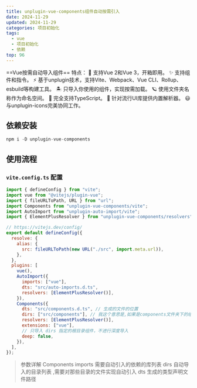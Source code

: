 ```yaml
---
title: unplugin-vue-components组件自动按需引入
date: 2024-11-29
updated: 2024-11-29
categories: 项目初始化
tags:
  - vue
  - 项目初始化
  - 依赖
top: 96
---
```


==Vue按需自动导入组件==
特点：
💚 支持Vue 2和Vue 3，开箱即用。
✨ 支持组件和指令。
⚡️ 基于unplugin技术，支持Vite、Webpack、Vue CLI、Rollup、esbuild等构建工具。
🏝 只导入你使用的组件，实现按需加载。
🪐 使用文件夹名称作为命名空间。
🦾 完全支持TypeScript。
🌈 针对流行UI库提供内置解析器。
😃 与unplugin-icons完美协同工作。

## 依赖安装

```javascript
npm i -D unplugin-vue-components
```

## 使用流程

### `vite.config.ts` 配置

```javascript
import { defineConfig } from "vite";
import vue from "@vitejs/plugin-vue";
import { fileURLToPath, URL } from "url";
import Components from "unplugin-vue-components/vite";
import AutoImport from "unplugin-auto-import/vite";
import { ElementPlusResolver } from "unplugin-vue-components/resolvers";

// https://vitejs.dev/config/
export default defineConfig({
  resolve: {
    alias: {
      src: fileURLToPath(new URL("./src", import.meta.url)),
    },
  },
  plugins: [
    vue(),
    AutoImport({
      imports: ["vue"],
      dts: "src/auto-imports.d.ts",
      resolvers: [ElementPlusResolver()],
    }),
    Components({
      dts: "src/components.d.ts", // 生成的文件的位置
      dirs: ["src/components"], // 我这个意思是,如果是components文件夹下的组件,实现自动引入
      resolvers: [ElementPlusResolver()],
      extensions: ["vue"],
      // 只导入 dirs 指定的根目录组件，不进行深度导入
      deep: false, 
    }),
  ],
});

```
> 参数详解 Components
> imports 需要自动引入的依赖的库列表
> dirs 自动导入的目录列表 ,需要对那些目录的文件实现自动引入
> dts 生成的类型声明文件路径




